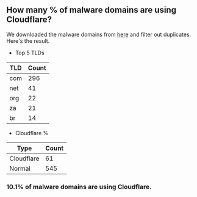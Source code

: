 ## How many % of malware domains are using Cloudflare?


We downloaded the malware domains from [here](https://urlhaus.abuse.ch) and filter out duplicates.
Here's the result.


[//]: # (start replacement)


- Top 5 TLDs

| TLD | Count |
| --- | --- |
| com | 296 |
| net | 41 |
| org | 22 |
| za | 21 |
| br | 14 |


- Cloudflare %

| Type | Count |
| --- | --- |
| Cloudflare | 61 |
| Normal | 545 |


### 10.1% of malware domains are using Cloudflare.